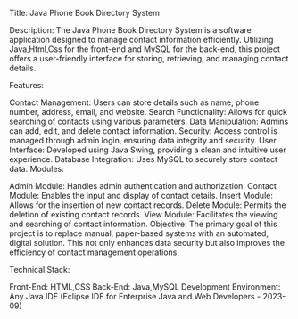 Title: Java Phone Book Directory System

Description: The Java Phone Book Directory System is a software application designed to manage contact information efficiently. Utilizing Java,Html,Css for the front-end and MySQL for the back-end, this project offers a user-friendly interface for storing, retrieving, and managing contact details.

Features:

Contact Management: Users can store details such as name, phone number, address, email, and website.
Search Functionality: Allows for quick searching of contacts using various parameters.
Data Manipulation: Admins can add, edit, and delete contact information.
Security: Access control is managed through admin login, ensuring data integrity and security.
User Interface: Developed using Java Swing, providing a clean and intuitive user experience.
Database Integration: Uses MySQL to securely store contact data.
Modules:

Admin Module: Handles admin authentication and authorization.
Contact Module: Enables the input and display of contact details.
Insert Module: Allows for the insertion of new contact records.
Delete Module: Permits the deletion of existing contact records.
View Module: Facilitates the viewing and searching of contact information.
Objective: The primary goal of this project is to replace manual, paper-based systems with an automated, digital solution. This not only enhances data security but also improves the efficiency of contact management operations.

Technical Stack:

Front-End: HTML,CSS
Back-End:  Java,MySQL
Development Environment: Any Java IDE (Eclipse IDE for Enterprise Java and Web Developers - 2023-09)
